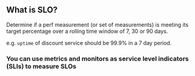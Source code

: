 ## What is SLO?

Determine if a perf measurement (or set of measurements)
is meeting its target percentage over a rolling time window of 7, 30 or 90 days.

e.g. `uptime` of discount service should be 99.9% in a 7 day period.

### You can use metrics and monitors as service level indicators (SLIs) to measure SLOs
